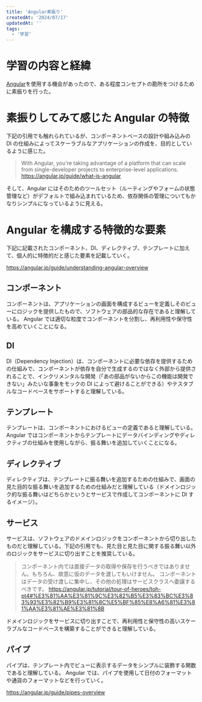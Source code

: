 ```yaml
---
title: 'Angular素振り'
createdAt: '2024/07/17'
updatedAt: ''
tags:
  - '学習'
---
```


# 学習の内容と経緯

[Angular](https://angular.jp/)を使用する機会があったので、ある程度コンセプトの勘所をつけるために素振りを行った。

# 素振りしてみて感じた Angular の特徴

下記の引用でも触れられているが、コンポーネントベースの設計や組み込みの DI の仕組みによってスケーラブルなアプリケーションの作成を、目的としているように感じた。

> With Angular, you're taking advantage of a platform that can scale from single-developer projects to enterprise-level applications.
> https://angular.jp/guide/what-is-angular

そして、Angular にはそのためのツールセット（ルーティングやフォームの状態管理など）がデフォルトで組み込まれているため、依存関係の管理についてもかなりシンプルになっているように見える。

# Angular を構成する特徴的な要素

下記に記載されたコンポーネント、DI、ディレクティブ、テンプレートに加えて、個人的に特徴的だと感じた要素を記載していく。

https://angular.jp/guide/understanding-angular-overview

## コンポーネント

コンポーネントは、アプリケーションの画面を構成するビューを定義しそのビューにロジックを提供したもので、ソフトウェアの部品的な存在であると理解している。
Angular では適切な粒度でコンポーネントを分割し、再利用性や保守性を高めていくことになる。

## DI

DI（Dependency Injection）は、コンポーネントに必要な依存を提供するための仕組みで、コンポーネントが依存を自分で生成するのではなく外部から提供されることで、インクリメンタルな開発（「あの部品がないからこの機能は開発できない」みたいな事象をモックの DI によって避けることができる）やテスタブルなコードベースをサポートすると理解している。

## テンプレート

テンプレートは、コンポーネントにおけるビューの定義であると理解している。Angular ではコンポーネントからテンプレートにデータバインディングやディレクティブの仕組みを使用しながら、振る舞いを追加していくことになる。

## ディレクティブ

ディレクティブは、テンプレートに振る舞いを追加するための仕組みで、画面の見た目的な振る舞いを追加するための仕組みだと理解している（ドメインロジック的な振る舞いはどちらかというとサービスで作成してコンポーネントに DI するイメージ）。

## サービス

サービスは、ソフトウェアのドメインロジックをコンポーネントから切り出したものだと理解している。下記の引用でも、見た目と見た目に関する振る舞い以外のロジックをサービスに切り出すことを推奨している。

> コンポーネント内では直接データの取得や保存を行うべきではありません。もちろん、故意に仮のデータを渡してもいけません。 コンポーネントはデータの受け渡しに集中し、その他の処理はサービスクラスへ委譲するべきです。
> https://angular.jp/tutorial/tour-of-heroes/toh-pt4#%E3%81%AA%E3%81%9C%E3%82%B5%E3%83%BC%E3%83%93%E3%82%B9%E3%81%8C%E5%BF%85%E8%A6%81%E3%81%AA%E3%81%AE%E3%81%8B

ドメインロジックをサービスに切り出すことで、再利用性と保守性の高いスケーラブルなコードベースを構築することができると理解している。

## パイプ

パイプは、テンプレート内でビューに表示するデータをシンプルに装飾する関数であると理解している。
Angular では、パイプを使用して日付のフォーマットや通貨のフォーマットなどを行っていく。

https://angular.jp/guide/pipes-overview
